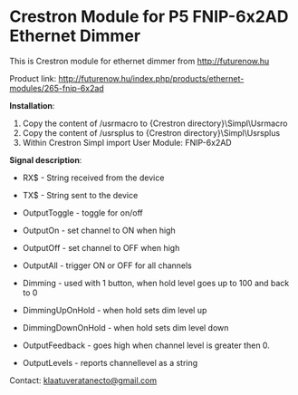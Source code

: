 # Crestron Module for P5 FNIP-6x2AD Ethernet Dimmer

This is Crestron module for ethernet dimmer from http://futurenow.hu

Product link: http://futurenow.hu/index.php/products/ethernet-modules/265-fnip-6x2ad

**Installation**:

1. Copy the content of /usrmacro to {Crestron directory}\Simpl\Usrmacro
2. Copy the content of /usrsplus to {Crestron directory}\Simpl\Usrsplus
3. Within Crestron Simpl import User Module: FNIP-6x2AD

**Signal description**:

- RX$ - String received from the device 
- TX$ - String sent to the device

- OutputToggle        - toggle for on/off
- OutputOn            - set channel to ON when high
- OutputOff           - set channel to OFF when high
- OutputAll           - trigger ON or OFF for all channels
- Dimming             - used with 1 button, when hold level goes up to 100 and back to 0
- DimmingUpOnHold     - when hold sets dim level up   
- DimmingDownOnHold   - when hold sets dim level down   

- OutputFeedback      - goes high when channel level is greater then 0.
- OutputLevels        - reports channellevel as a string

Contact: klaatuveratanecto@gmail.com